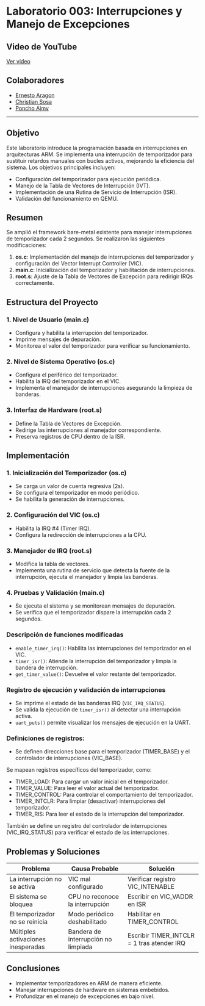 # **Laboratorio 003: Interrupciones y Manejo de Excepciones**

## **Video de YouTube**

[Ver video](|https://www.youtube.com/watch?v=0z6VicMW958|)
## **Colaboradores**
- [Ernesto Aragon](https://github.com/ErnestoAragon03)
- [Christian Sosa](https://github.com/ChristianSosa22)
- [Poncho Ajmv](https://github.com/poncho-ajmv)

---

## **Objetivo**

Este laboratorio introduce la programación basada en interrupciones en arquitecturas ARM. Se implementa una interrupción de temporizador para sustituir retardos manuales con bucles activos, mejorando la eficiencia del sistema. Los objetivos principales incluyen:

- Configuración del temporizador para ejecución periódica.
- Manejo de la Tabla de Vectores de Interrupción (IVT).
- Implementación de una Rutina de Servicio de Interrupción (ISR).
- Validación del funcionamiento en QEMU.

## **Resumen**

Se amplió el framework bare-metal existente para manejar interrupciones de temporizador cada 2 segundos. Se realizaron las siguientes modificaciones:

1. **os.c**: Implementación del manejo de interrupciones del temporizador y configuración del Vector Interrupt Controller (VIC).
2. **main.c**: Inicialización del temporizador y habilitación de interrupciones.
3. **root.s**: Ajuste de la Tabla de Vectores de Excepción para redirigir IRQs correctamente.


## **Estructura del Proyecto**

### **1. Nivel de Usuario (main.c)**
- Configura y habilita la interrupción del temporizador.
- Imprime mensajes de depuración.
- Monitorea el valor del temporizador para verificar su funcionamiento.

### **2. Nivel de Sistema Operativo (os.c)**
- Configura el periférico del temporizador.
- Habilita la IRQ del temporizador en el VIC.
- Implementa el manejador de interrupciones asegurando la limpieza de banderas.

### **3. Interfaz de Hardware (root.s)**
- Define la Tabla de Vectores de Excepción.
- Redirige las interrupciones al manejador correspondiente.
- Preserva registros de CPU dentro de la ISR.

## **Implementación**

### **1. Inicialización del Temporizador (os.c)**
- Se carga un valor de cuenta regresiva (2s).
- Se configura el temporizador en modo periódico.
- Se habilita la generación de interrupciones.

### **2. Configuración del VIC (os.c)**
- Habilita la IRQ #4 (Timer IRQ).
- Configura la redirección de interrupciones a la CPU.

### **3. Manejador de IRQ (root.s)**
- Modifica la tabla de vectores.
- Implementa una rutina de servicio que detecta la fuente de la interrupción, ejecuta el manejador y limpia las banderas.

### **4. Pruebas y Validación (main.c)**
- Se ejecuta el sistema y se monitorean mensajes de depuración.
- Se verifica que el temporizador dispare la interrupción cada 2 segundos.


### Descripción de funciones modificadas
- `enable_timer_irq()`: Habilita las interrupciones del temporizador en el VIC.
- `timer_isr()`: Atiende la interrupción del temporizador y limpia la bandera de interrupción.
- `get_timer_value()`: Devuelve el valor restante del temporizador.

### Registro de ejecución y validación de interrupciones
- Se imprime el estado de las banderas IRQ (`VIC_IRQ_STATUS`).
- Se valida la ejecución de `timer_isr()` al detectar una interrupción activa.
- `uart_puts()` permite visualizar los mensajes de ejecución en la UART.

### Definiciones de registros:
- Se definen direcciones base para el temporizador (TIMER_BASE) y el controlador de interrupciones (VIC_BASE).

Se mapean registros específicos del temporizador, como:
- TIMER_LOAD: Para cargar un valor inicial en el temporizador.
- TIMER_VALUE: Para leer el valor actual del temporizador.
- TIMER_CONTROL: Para controlar el comportamiento del temporizador.
- TIMER_INTCLR: Para limpiar (desactivar) interrupciones del temporizador.
- TIMER_RIS: Para leer el estado de la interrupción del temporizador.

También se define un registro del controlador de interrupciones (VIC_IRQ_STATUS) para verificar el estado de las interrupciones.

## **Problemas y Soluciones**

| Problema | Causa Probable | Solución |
|----------|---------------|-----------|
| La interrupción no se activa | VIC mal configurado | Verificar registro VIC_INTENABLE |
| El sistema se bloquea | CPU no reconoce la interrupción | Escribir en VIC_VADDR en ISR |
| El temporizador no se reinicia | Modo periódico deshabilitado | Habilitar en TIMER_CONTROL |
| Múltiples activaciones inesperadas | Bandera de interrupción no limpiada | Escribir TIMER_INTCLR = 1 tras atender IRQ |


## **Conclusiones**

- Implementar temporizadores en ARM de manera eficiente.
- Manejar interrupciones de hardware en sistemas embebidos.
- Profundizar en el manejo de excepciones en bajo nivel.



